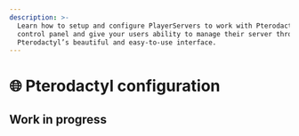 ```yaml
---
description: >-
  Learn how to setup and configure PlayerServers to work with Pterodactyl
  control panel and give your users ability to manage their server through
  Pterodactyl’s beautiful and easy-to-use interface.
---
```


# 🌐 Pterodactyl configuration

## Work in progress
